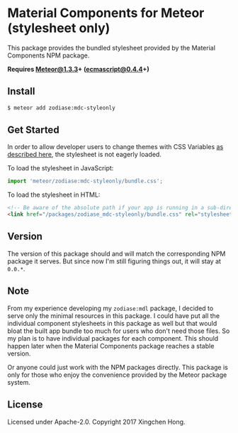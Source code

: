 # Material Components for Meteor (stylesheet only)

This package provides the bundled stylesheet provided by the Material Components NPM package.

**Requires Meteor@1.3.3+ (ecmascript@0.4.4+)**

## Install

```Bash
$ meteor add zodiase:mdc-styleonly
```

## Get Started

In order to allow developer users to change themes with CSS Variables [as described here](https://github.com/material-components/material-components-web/blob/master/docs/getting-started.md#changing-the-theme), the stylesheet is not eagerly loaded.

To load the stylesheet in JavaScript:

```JavaScript
import 'meteor/zodiase:mdc-styleonly/bundle.css';
```

To load the stylesheet in HTML:

```HTML
<!-- Be aware of the absolute path if your app is running in a sub-directory. -->
<link href="/packages/zodiase_mdc-styleonly/bundle.css" rel="stylesheet">
```

## Version

The version of this package should and will match the corresponding NPM package it serves. But since now I'm still figuring things out, it will stay at `0.0.*`.

## Note

From my experience developing my `zodiase:mdl` package, I decided to serve only the minimal resources in this package.
I could have put all the individual component stylesheets in this package as well but that would bloat the built app bundle too much for users who don't need those files.
So my plan is to have individual packages for each component. This should happen later when the Material Components package reaches a stable version.

Or anyone could just work with the NPM packages directly. This package is only for those who enjoy the convenience provided by the Meteor package system.

## License

Licensed under Apache-2.0. Copyright 2017 Xingchen Hong.
